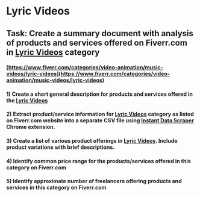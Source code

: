 # Lyric Videos
## Task: Create a summary document with analysis of products and services offered on Fiverr.com in [Lyric Videos](https://www.fiverr.com/categories/video-animation/music-videos/lyric-videos) category
#### [https://www.fiverr.com/categories/video-animation/music-videos/lyric-videos](https://www.fiverr.com/categories/video-animation/music-videos/lyric-videos)
#### 1) Create a short general description for products and services offered in the [Lyric Videos](https://www.fiverr.com/categories/video-animation/music-videos/lyric-videos)
#### 2) Extract product/service information for [Lyric Videos](https://www.fiverr.com/categories/video-animation/music-videos/lyric-videos) category as listed on Fiverr.com website into a separate CSV file using [Instant Data Scraper](https://chrome.google.com/webstore/detail/instant-data-scraper/ofaokhiedipichpaobibbnahnkdoiiah) Chrome extension.
#### 3) Create a list of various product offerings in [Lyric Videos](https://www.fiverr.com/categories/video-animation/music-videos/lyric-videos). Include product variations with brief descriptions.
#### 4) Identify common price range for the products/services offered in this category on Fiverr.com
#### 5) Identify approximate number of freelancers offering products and services in this category on Fiverr.com
